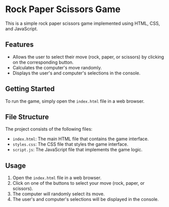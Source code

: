 # Rock Paper Scissors Game

This is a simple rock paper scissors game implemented using HTML, CSS, and JavaScript.

## Features

- Allows the user to select their move (rock, paper, or scissors) by clicking on the corresponding button.
- Calculates the computer's move randomly.
- Displays the user's and computer's selections in the console.

## Getting Started

To run the game, simply open the `index.html` file in a web browser.

## File Structure

The project consists of the following files:

- `index.html`: The main HTML file that contains the game interface.
- `styles.css`: The CSS file that styles the game interface.
- `script.js`: The JavaScript file that implements the game logic.

## Usage

1. Open the `index.html` file in a web browser.
2. Click on one of the buttons to select your move (rock, paper, or scissors).
3. The computer will randomly select its move.
4. The user's and computer's selections will be displayed in the console.
